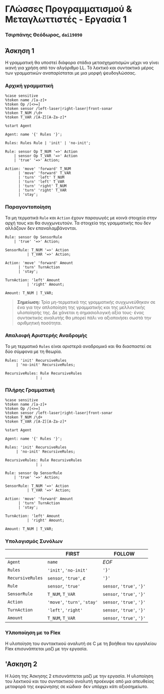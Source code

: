 # ΓΛώσσες Προγραμματισμού & Μεταγλωττιστές - Εργασία 1

### Τσιρπάνης Θεόδωρος, `dai19090`

## Άσκηση 1

Η γραμματική θα υποστεί διάφορα στάδια μετασχηματισμών μέχρι να γίνει ικανή για χρήση από τον αλγόριθμο LL. Τό λεκτικό και συντακτικό μέρος των γραμματικών αναπαρίσταται με μια μορφή ψευδογλώσσας.

### Αρχική γραμματική

```
%case sensitive
%token name /[a-z]+
%token Op /[<>=]
%token sensor /left-laser|right-laser|front-sonar
%token T_NUM /\d+
%token T_VAR /[A-Z][A-Za-z]*

%start Agent

Agent: name '{' Rules '}';

Rules: Rules Rule | 'init' | 'no-init';

Rule: sensor Op T_NUM '=>' Action
    | sensor Op T_VAR '=>' Action
    | 'true' '=>' Action;

Action: 'move' 'forward' T_NUM
      | 'move' 'forward' T_VAR
      | 'turn' 'left' T_NUM
      | 'turn' 'left' T_VAR
      | 'turn' 'right' T_NUM
      | 'turn' 'right' T_VAR
      | 'stay';
```

### Παραγοντοποίηση

Τα μη τερματικά `Rule` και `Action` έχουν παραγωγές με κοινά στοιχεία στην αρχή τους και θα συγχωνευτούν. Τα στοιχεία της γραμματικής που δεν αλλάζουν δεν επαναλαμβάνονται.

```
Rule: sensor Op SensorRule
    | 'true' '=>' Action;

SensorRule: T_NUM '=>' Action
          | T_VAR '=>' Action;

Action: 'move' 'forward' Amount
      | 'turn' TurnAction
      | 'stay';

TurnAction: 'left' Amount
          | 'right' Amount;

Amount: T_NUM | T_VAR;
```

> __Σημείωση:__ Τρία μη-τερματικά της γραμματικής συγχωνεύθηκαν σε ένα για την απλοποίηση της γραμματικής και της μελλοντικής υλοποίησής της. Δε χάνεται η σημασιολογική αξία τους· ένας συντακτικός αναλυτής θα μπορεί πάλι να αξιοποιήσει σωστά την αριθμητική ποσότητα.

### Απαλοιφή Αριστερής Αναδρομής

Το μη τερματικό `Rules` είναι αριστερά αναδρομικό και θα διασπαστεί σε δύο σύμφονα με τη θεωρία.

```
Rules: 'init' RecursiveRules
     | 'no-init' RecursiveRules;

RecursiveRules: Rule RecursiveRules
              | ;
```

### Πλήρης Γραμματική

```
%case sensitive
%token name /[a-z]+
%token Op /[<>=]
%token sensor /left-laser|right-laser|front-sonar
%token T_NUM /\d+
%token T_VAR /[A-Z][A-Za-z]*

%start Agent

Agent: name '{' Rules '}';

Rules: 'init' RecursiveRules
     | 'no-init' RecursiveRules;

RecursiveRules: Rule RecursiveRules
              | ;

Rule: sensor Op SensorRule
    | 'true' '=>' Action;

SensorRule: T_NUM '=>' Action
          | T_VAR '=>' Action;

Action: 'move' 'forward' Amount
      | 'turn' TurnAction
      | 'stay';

TurnAction: 'left' Amount
          | 'right' Amount;

Amount: T_NUM | T_VAR;
```

### Υπολογισμός Συνόλων

||__FIRST__|__FOLLOW__|
|-|-|-|
|`Agent`|`name`|_EOF_|
|`Rules`|`'init'`, `'no-init'`|`'}'`|
|`RecursiveRules`|`sensor`, `'true'`, _ε_|`'}'`|
|`Rule`|`sensor`, `'true'`|`sensor`, `'true'`, `'}'`|
|`SensorRule`|`T_NUM`, `T_VAR`|`sensor`, `'true'`, `'}'`|
|`Action`|`'move'`, `'turn'`, `'stay'`|`sensor`, `'true'`, `'}'`|
|`TurnAction`|`'left'`, `'right'`|`sensor`, `'true'`, `'}'`|
|`Amount`|`T_NUM`, `T_VAR`|`sensor`, `'true'`, `'}'`|

### Υλποποίηση με το Flex

Η υλοποίηση του συντακτικού αναλυτή σε C με τη βοήθεια του εργαλείου Flex επισυνάπτεται μαζί με την εργασία.

## 'Ασκηση 2

Η λύση της Άσκησης 2 επισυνάπτεται μαζί με την εργασία. Η υλοποίηση του λεκτικού και του συντακτικού αναλυτή προέκυψε από μια απευθείας μεταφορά της εκφώνησης σε κώδικα· δεν υπάρχει κάτι αξιοσημείωτο.
